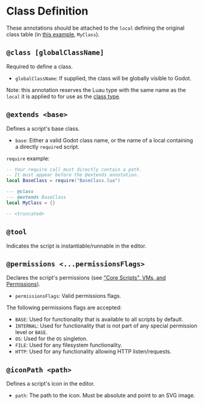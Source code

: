 # Class Definition

These annotations should be attached to the `local` defining the original class
table (in [this example](../defining-a-class.md), `MyClass`).

## `@class [globalClassName]`

Required to define a class.

- `globalClassName`: If supplied, the class will be globally visible to Godot.

Note: this annotation reserves the Luau type with the same name as the `local`
it is applied to for use as the [class type](./class-type.md).

## `@extends <base>`

Defines a script's base class.

- `base`: Either a valid Godot class name, or the name of a local containing a
  directly `require`d script.

`require` example:

```lua
-- Your require call must directly contain a path.
-- It must appear before the @extends annotation.
local BaseClass = require("BaseClass.lua")

--- @class
--- @extends BaseClass
local MyClass = {}

-- <truncated>
```

## `@tool`

Indicates the script is instantiable/runnable in the editor.

## `@permissions <...permissionsFlags>`

Declares the script's permissions (see ["Core Scripts", VMs, and Permissions](../../core-scripts-vms-permissions.md)).

- `permissionsFlags`: Valid permissions flags.

The following permissions flags are accepted:

- `BASE`: Used for functionality that is available to all scripts by default.
- `INTERNAL`: Used for functionality that is not part of any special permission
  level or `BASE`.
- `OS`: Used for the `OS` singleton.
- `FILE`: Used for any filesystem functionality.
- `HTTP`: Used for any functionality allowing HTTP listen/requests.

## `@iconPath <path>`

Defines a script's icon in the editor.

- `path`: The path to the icon. Must be absolute and point to an SVG image.
